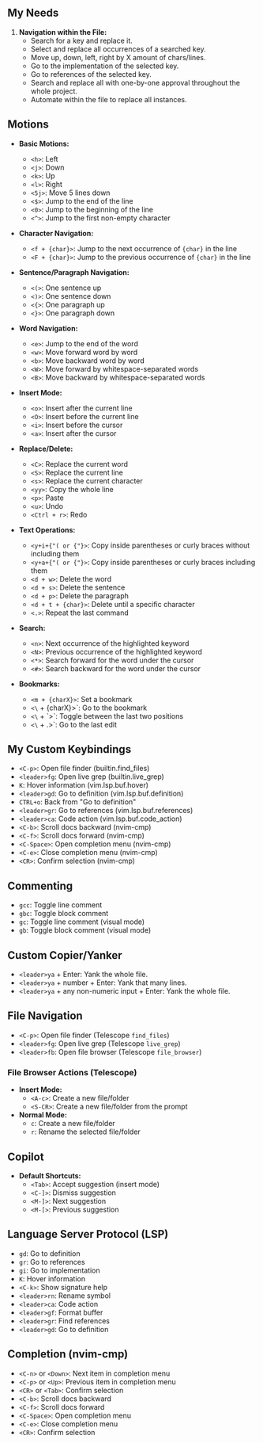 ## My Needs

1. **Navigation within the File:**
   - Search for a key and replace it.
   - Select and replace all occurrences of a searched key.
   - Move up, down, left, right by X amount of chars/lines.
   - Go to the implementation of the selected key.
   - Go to references of the selected key.
   - Search and replace all with one-by-one approval throughout the whole project.
   - Automate within the file to replace all instances.

## Motions

- **Basic Motions:**
  - `<h>`: Left
  - `<j>`: Down
  - `<k>`: Up
  - `<l>`: Right
  - `<5j>`: Move 5 lines down
  - `<$>`: Jump to the end of the line
  - `<0>`: Jump to the beginning of the line
  - `<^>`: Jump to the first non-empty character

- **Character Navigation:**
  - `<f + {char}>`: Jump to the next occurrence of `{char}` in the line
  - `<F + {char}>`: Jump to the previous occurrence of `{char}` in the line

- **Sentence/Paragraph Navigation:**
  - `<(>`: One sentence up
  - `<)>`: One sentence down
  - `<{>`: One paragraph up
  - `<}>`: One paragraph down

- **Word Navigation:**
  - `<e>`: Jump to the end of the word
  - `<w>`: Move forward word by word
  - `<b>`: Move backward word by word
  - `<W>`: Move forward by whitespace-separated words
  - `<B>`: Move backward by whitespace-separated words

- **Insert Mode:**
  - `<o>`: Insert after the current line
  - `<O>`: Insert before the current line
  - `<i>`: Insert before the cursor
  - `<a>`: Insert after the cursor

- **Replace/Delete:**
  - `<C>`: Replace the current word
  - `<S>`: Replace the current line
  - `<s>`: Replace the current character
  - `<yy>`: Copy the whole line
  - `<p>`: Paste
  - `<u>`: Undo
  - `<Ctrl + r>`: Redo

- **Text Operations:**
  - `<y+i+{"( or {"}>`: Copy inside parentheses or curly braces without including them
  - `<y+a+{"( or {"}>`: Copy inside parentheses or curly braces including them
  - `<d + w>`: Delete the word
  - `<d + s>`: Delete the sentence
  - `<d + p>`: Delete the paragraph
  - `<d + t + {char}>`: Delete until a specific character
  - `<.>`: Repeat the last command

- **Search:**
  - `<n>`: Next occurrence of the highlighted keyword
  - `<N>`: Previous occurrence of the highlighted keyword
  - `<*>`: Search forward for the word under the cursor
  - `<#>`: Search backward for the word under the cursor

- **Bookmarks:**
  - `<m + {charX}>`: Set a bookmark
  - `<\` + {charX}>`: Go to the bookmark
  - `<\` + \`>`: Toggle between the last two positions
  - `<\` + .>`: Go to the last edit

## My Custom Keybindings

- `<C-p>`: Open file finder (builtin.find_files)
- `<leader>fg`: Open live grep (builtin.live_grep)
- `K`: Hover information (vim.lsp.buf.hover)
- `<leader>gd`: Go to definition (vim.lsp.buf.definition)
- `CTRL+o`: Back from "Go to definition"
- `<leader>gr`: Go to references (vim.lsp.buf.references)
- `<leader>ca`: Code action (vim.lsp.buf.code_action)
- `<C-b>`: Scroll docs backward (nvim-cmp)
- `<C-f>`: Scroll docs forward (nvim-cmp)
- `<C-Space>`: Open completion menu (nvim-cmp)
- `<C-e>`: Close completion menu (nvim-cmp)
- `<CR>`: Confirm selection (nvim-cmp)

## Commenting

- `gcc`: Toggle line comment
- `gbc`: Toggle block comment
- `gc`: Toggle line comment (visual mode)
- `gb`: Toggle block comment (visual mode)

## Custom Copier/Yanker

- `<leader>ya` + Enter: Yank the whole file.
- `<leader>ya` + number + Enter: Yank that many lines.
- `<leader>ya` + any non-numeric input + Enter: Yank the whole file.

## File Navigation

- `<C-p>`: Open file finder (Telescope `find_files`)
- `<leader>fg`: Open live grep (Telescope `live_grep`)
- `<leader>fb`: Open file browser (Telescope `file_browser`)

### File Browser Actions (Telescope)

- **Insert Mode:**
  - `<A-c>`: Create a new file/folder
  - `<S-CR>`: Create a new file/folder from the prompt
- **Normal Mode:**
  - `c`: Create a new file/folder
  - `r`: Rename the selected file/folder

## Copilot

- **Default Shortcuts:**
  - `<Tab>`: Accept suggestion (insert mode)
  - `<C-]>`: Dismiss suggestion
  - `<M-]>`: Next suggestion
  - `<M-[>`: Previous suggestion

## Language Server Protocol (LSP)

- `gd`: Go to definition
- `gr`: Go to references
- `gi`: Go to implementation
- `K`: Hover information
- `<C-k>`: Show signature help
- `<leader>rn`: Rename symbol
- `<leader>ca`: Code action
- `<leader>gf`: Format buffer
- `<leader>gr`: Find references
- `<leader>gd`: Go to definition

## Completion (nvim-cmp)

- `<C-n>` or `<Down>`: Next item in completion menu
- `<C-p>` or `<Up>`: Previous item in completion menu
- `<CR>` or `<Tab>`: Confirm selection
- `<C-b>`: Scroll docs backward
- `<C-f>`: Scroll docs forward
- `<C-Space>`: Open completion menu
- `<C-e>`: Close completion menu
- `<CR>`: Confirm selection

